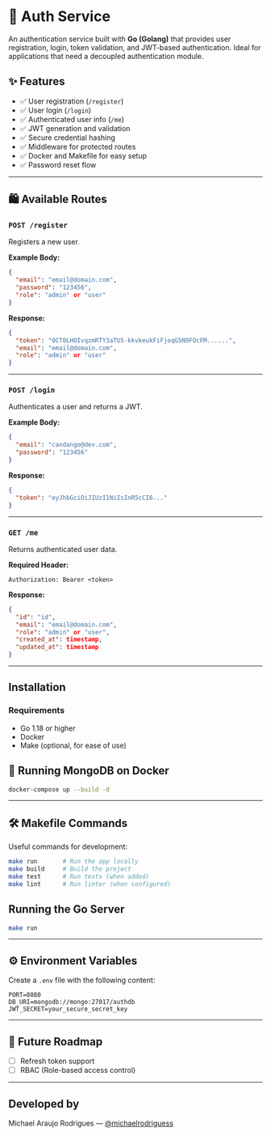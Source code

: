 # 🔐 Auth Service

An authentication service built with **Go (Golang)** that provides user registration, login, token validation, and JWT-based authentication. Ideal for applications that need a decoupled authentication module.

## ✨ Features

- ✅ User registration (`/register`)
- ✅ User login (`/login`)
- ✅ Authenticated user info (`/me`)
- ✅ JWT generation and validation
- ✅ Secure credential hashing
- ✅ Middleware for protected routes
- ✅ Docker and Makefile for easy setup
- ✅ Password reset flow

---

## 🛍 Available Routes

### `POST /register`
Registers a new user.

**Example Body:**
```json
{
  "email": "email@domain.com",
  "password": "123456",
  "role": "admin" or "user"
}
```

**Response:**
```json
{
  "token": "0CT0LHOIvqzmRTY3aTU5-kkvkeukFiFjoqG5N9FOcFM......",
  "email": "email@domain.com",
  "role": "admin" or "user"
}
```

---

### `POST /login`
Authenticates a user and returns a JWT.

**Example Body:**
```json
{
  "email": "candango@dev.com",
  "password": "123456"
}
```

**Response:**
```json
{
  "token": "eyJhbGciOiJIUzI1NiIsInR5cCI6..."
}
```

---

### `GET /me`
Returns authenticated user data.

**Required Header:**
```http
Authorization: Bearer <token>
```

**Response:**
```json
{
  "id": "id",
  "email": "email@domain.com",
  "role": "admin" or "user",
  "created_at": timestamp,
  "updated_at": timestamp
}
```

---

## Installation

### Requirements

- Go 1.18 or higher
- Docker
- Make (optional, for ease of use)


## 🐳 Running MongoDB on Docker

```bash
docker-compose up --build -d
```

---

## 🛠️ Makefile Commands

Useful commands for development:

```bash
make run       # Run the app locally
make build     # Build the project
make test      # Run tests (when added)
make lint      # Run linter (when configured)
```

## Running the Go Server

```bash
make run
```

---

## ⚙️ Environment Variables

Create a `.env` file with the following content:

```env
PORT=8080
DB_URI=mongodb://mongo:27017/authdb
JWT_SECRET=your_secure_secret_key
```

---

## 📌 Future Roadmap

- [ ] Refresh token support
- [ ] RBAC (Role-based access control)

---

## Developed by

Michael Araujo Rodrigues — [@michaelrodriguess](https://github.com/michaelrodriguess)

